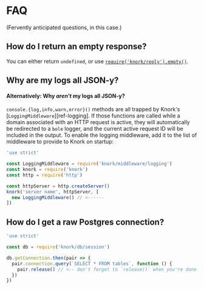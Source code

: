 # FAQ

(Fervently anticipated questions, in this case.) 

## How do I return an empty response?

You can either return `undefined`, or use
[`require('knork/reply').empty()`](./reference/reply.md#replyempty--response).

## Why are my logs all JSON-y?
#### Alternatively: Why *aren't* my logs all JSON-y?

`console.{log,info,warn,error}()` methods are all trapped by Knork's
[`LoggingMiddleware`][ref-logging]. If those functions are called while a
domain associated with an HTTP request is active, they will automatically be
redirected to a `bole` logger, and the current active request ID will be
included in the output. To enable the logging middleware, add it to the
list of middleware to provide to Knork on startup:

```javascript
'use strict'

const LoggingMiddleware = require('knork/middleware/logging')
const knork = require('knork')
const http = require('http')

const httpServer = http.createServer()
knork('server name', httpServer, [
  new LoggingMiddleware() // <------
])
```

## How do I get a raw Postgres connection?

```javascript
'use strict'

const db = require('knork/db/session')

db.getConnection.then(pair => {
  pair.connection.query(`SELECT * FROM tables`, function () {
    pair.release() // <-- don't forget to `release()` when you're done!
  })
}) 
```
